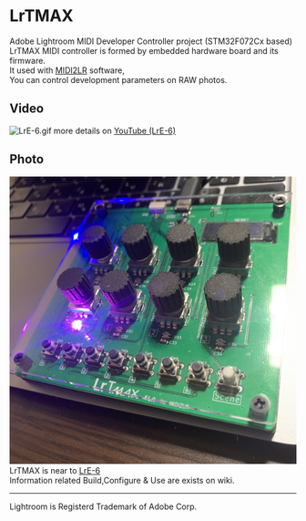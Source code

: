 # LrTMAX
Adobe Lightroom MIDI Developer Controller project (STM32F072Cx based)  
LrTMAX MIDI controller is formed by embedded hardware board and its firmware.  
It used with [MIDI2LR](https://github.com/rsjaffe/MIDI2LR) software,  
You can control development parameters on RAW photos.  
## Video
![LrE-6.gif](LrE-6.gif)
more details on [YouTube (LrE-6)](https://www.youtube.com/watch?v=oeDpP1sG9_Y)  
## Photo
![LrTMAX_photo.png](LrTMAX_photo.png)  
LrTMAX is near to [LrE-6](https://github.com/remov-b4-flight/LrE-6)  
Information related Build,Configure & Use are exists on wiki.  
***
Lightroom is Registerd Trademark of Adobe Corp.
